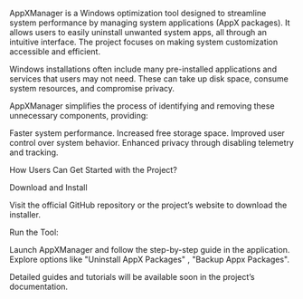AppXManager is a Windows optimization tool designed to streamline system performance by managing system applications (AppX packages). It allows users to easily uninstall unwanted system apps, all through an intuitive interface. The project focuses on making system customization accessible and efficient.



Windows installations often include many pre-installed applications and services that users may not need. These can take up disk space, consume system resources, and compromise privacy. 

AppXManager simplifies the process of identifying and removing these unnecessary components, providing:

Faster system performance.
Increased free storage space.
Improved user control over system behavior.
Enhanced privacy through disabling telemetry and tracking.


How Users Can Get Started with the Project?

Download and Install

Visit the official GitHub repository or the project’s website to download the installer.

Run the Tool:

Launch AppXManager and follow the step-by-step guide in the application.
Explore options like "Uninstall AppX Packages" , "Backup Appx Packages".

Detailed guides and tutorials will be available soon in the project’s documentation.
